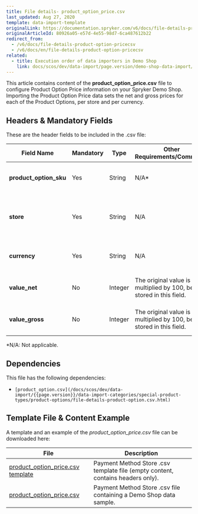 ```yaml
---
title: File details- product_option_price.csv
last_updated: Aug 27, 2020
template: data-import-template
originalLink: https://documentation.spryker.com/v6/docs/file-details-product-option-pricecsv
originalArticleId: 80926a05-e57d-4e55-98d7-6ca487612b22
redirect_from:
  - /v6/docs/file-details-product-option-pricecsv
  - /v6/docs/en/file-details-product-option-pricecsv
related:
  - title: Execution order of data importers in Demo Shop
    link: docs/scos/dev/data-import/page.version/demo-shop-data-import/execution-order-of-data-importers-in-demo-shop.html
---
```


This article contains content of the **product_option_price.csv** file to configure Product Option Price information on your Spryker Demo Shop. Importing the Product Option Price data sets the net and gross prices for each of the Product Options, per store and per currency.

## Headers & Mandatory Fields 
These are the header fields to be included in the .csv file:

| Field Name | Mandatory | Type | Other Requirements/Comments | Description |
| --- | --- | --- | --- | --- |
| **product_option_sku** | Yes | String |N/A* |  SKU identifier of the Product Option.|
| **store** | Yes | String |N/A | Name of the store that contains this product option. |
| **currency** | Yes | String |N/A | Currency used with this product option. |
| **value_net** | No | Integer |The original value is multiplied by 100, before stored in this field. | Net price value of the Product Option. |
| **value_gross** | No | Integer |The original value is multiplied by 100, before stored in this field. | Gross price value of the Product Option. |
*N/A: Not applicable.

## Dependencies

This file has the following dependencies:
*     [product_option.csv](/docs/scos/dev/data-import/{{page.version}}/data-import-categories/special-product-types/product-options/file-details-product-option.csv.html)

## Template File & Content Example
A template and an example of the *product_option_price.csv*  file can be downloaded here:

| File | Description |
| --- | --- |
| [product_option_price.csv template](https://spryker.s3.eu-central-1.amazonaws.com/docs/Developer+Guide/Back-End/Data+Manipulation/Data+Ingestion/Data+Import/Data+Import+Categories/Special+Product+Types/Product+Options/Template+product_option_price.csv) | Payment Method Store .csv template file (empty content, contains headers only). |
| [product_option_price.csv](https://spryker.s3.eu-central-1.amazonaws.com/docs/Developer+Guide/Back-End/Data+Manipulation/Data+Ingestion/Data+Import/Data+Import+Categories/Special+Product+Types/Product+Options/product_option_price.csv) | Payment Method Store .csv file containing a Demo Shop data sample. |
